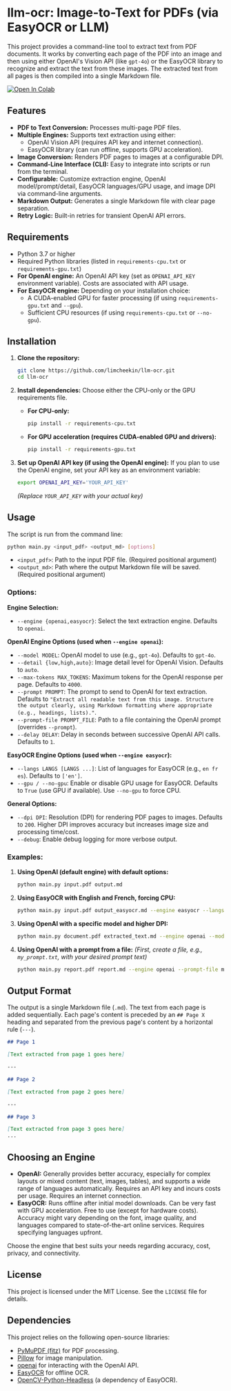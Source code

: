 # llm-ocr: Image-to-Text for PDFs (via EasyOCR or LLM)

This project provides a command-line tool to extract text from PDF documents. It works by converting each page of the PDF into an image and then using either OpenAI's Vision API (like `gpt-4o`) or the EasyOCR library to recognize and extract the text from these images. The extracted text from all pages is then compiled into a single Markdown file.

[![Open In Colab](https://colab.research.google.com/assets/colab-badge.svg)](https://colab.research.google.com/drive/1yQYhcK75j1nSRExbGxQo9MoPr7b42K1W?usp=sharing)

## Features

*   **PDF to Text Conversion:** Processes multi-page PDF files.
*   **Multiple Engines:** Supports text extraction using either:
    *   OpenAI Vision API (requires API key and internet connection).
    *   EasyOCR library (can run offline, supports GPU acceleration).
*   **Image Conversion:** Renders PDF pages to images at a configurable DPI.
*   **Command-Line Interface (CLI):** Easy to integrate into scripts or run from the terminal.
*   **Configurable:** Customize extraction engine, OpenAI model/prompt/detail, EasyOCR languages/GPU usage, and image DPI via command-line arguments.
*   **Markdown Output:** Generates a single Markdown file with clear page separation.
*   **Retry Logic:** Built-in retries for transient OpenAI API errors.

## Requirements

*   Python 3.7 or higher
*   Required Python libraries (listed in `requirements-cpu.txt` or `requirements-gpu.txt`)
*   **For OpenAI engine:** An OpenAI API key (set as `OPENAI_API_KEY` environment variable). Costs are associated with API usage.
*   **For EasyOCR engine:** Depending on your installation choice:
    *   A CUDA-enabled GPU for faster processing (if using `requirements-gpu.txt` and `--gpu`).
    *   Sufficient CPU resources (if using `requirements-cpu.txt` or `--no-gpu`).

## Installation

1.  **Clone the repository:**
    ```bash
    git clone https://github.com/limcheekin/llm-ocr.git
    cd llm-ocr
    ```

2.  **Install dependencies:**
    Choose either the CPU-only or the GPU requirements file.

    *   **For CPU-only:**
        ```bash
        pip install -r requirements-cpu.txt
        ```
    *   **For GPU acceleration (requires CUDA-enabled GPU and drivers):**
        ```bash
        pip install -r requirements-gpu.txt
        ```

3.  **Set up OpenAI API key (if using the OpenAI engine):**
    If you plan to use the OpenAI engine, set your API key as an environment variable:
    ```bash
    export OPENAI_API_KEY='YOUR_API_KEY'
    ```
    *(Replace `YOUR_API_KEY` with your actual key)*

## Usage

The script is run from the command line:

```bash
python main.py <input_pdf> <output_md> [options]
```

*   `<input_pdf>`: Path to the input PDF file. (Required positional argument)
*   `<output_md>`: Path where the output Markdown file will be saved. (Required positional argument)

### Options:

**Engine Selection:**

*   `--engine {openai,easyocr}`: Select the text extraction engine. Defaults to `openai`.

**OpenAI Engine Options (used when `--engine openai`):**

*   `--model MODEL`: OpenAI model to use (e.g., `gpt-4o`). Defaults to `gpt-4o`.
*   `--detail {low,high,auto}`: Image detail level for OpenAI Vision. Defaults to `auto`.
*   `--max-tokens MAX_TOKENS`: Maximum tokens for the OpenAI response per page. Defaults to `4000`.
*   `--prompt PROMPT`: The prompt to send to OpenAI for text extraction. Defaults to `"Extract all readable text from this image. Structure the output clearly, using Markdown formatting where appropriate (e.g., headings, lists)."`.
*   `--prompt-file PROMPT_FILE`: Path to a file containing the OpenAI prompt (overrides `--prompt`).
*   `--delay DELAY`: Delay in seconds between successive OpenAI API calls. Defaults to `1`.

**EasyOCR Engine Options (used when `--engine easyocr`):**

*   `--langs LANGS [LANGS ...]`: List of languages for EasyOCR (e.g., `en fr es`). Defaults to `['en']`.
*   `--gpu / --no-gpu`: Enable or disable GPU usage for EasyOCR. Defaults to `True` (use GPU if available). Use `--no-gpu` to force CPU.

**General Options:**

*   `--dpi DPI`: Resolution (DPI) for rendering PDF pages to images. Defaults to `200`. Higher DPI improves accuracy but increases image size and processing time/cost.
*   `--debug`: Enable debug logging for more verbose output.

### Examples:

1.  **Using OpenAI (default engine) with default options:**
    ```bash
    python main.py input.pdf output.md
    ```

2.  **Using EasyOCR with English and French, forcing CPU:**
    ```bash
    python main.py input.pdf output_easyocr.md --engine easyocr --langs en fr --no-gpu
    ```

3.  **Using OpenAI with a specific model and higher DPI:**
    ```bash
    python main.py document.pdf extracted_text.md --engine openai --model gpt-4-vision-preview --dpi 300
    ```

4.  **Using OpenAI with a prompt from a file:**
    *(First, create a file, e.g., `my_prompt.txt`, with your desired prompt text)*
    ```bash
    python main.py report.pdf report.md --engine openai --prompt-file my_prompt.txt
    ```

## Output Format

The output is a single Markdown file (`.md`). The text from each page is added sequentially. Each page's content is preceded by an `## Page X` heading and separated from the previous page's content by a horizontal rule (`---`).

```markdown
## Page 1

[Text extracted from page 1 goes here]

---

## Page 2

[Text extracted from page 2 goes here]

---

## Page 3

[Text extracted from page 3 goes here]
...
```

## Choosing an Engine

*   **OpenAI:** Generally provides better accuracy, especially for complex layouts or mixed content (text, images, tables), and supports a wide range of languages automatically. Requires an API key and incurs costs per usage. Requires an internet connection.
*   **EasyOCR:** Runs offline after initial model downloads. Can be very fast with GPU acceleration. Free to use (except for hardware costs). Accuracy might vary depending on the font, image quality, and languages compared to state-of-the-art online services. Requires specifying languages upfront.

Choose the engine that best suits your needs regarding accuracy, cost, privacy, and connectivity.

## License

This project is licensed under the MIT License. See the `LICENSE` file for details.

## Dependencies

This project relies on the following open-source libraries:

*   [PyMuPDF (fitz)](https://github.com/pymupdf/PyMuPDF) for PDF processing.
*   [Pillow](https://python-pillow.org/) for image manipulation.
*   [openai](https://github.com/openai/openai-python) for interacting with the OpenAI API.
*   [EasyOCR](https://github.com/JaidedAI/EasyOCR) for offline OCR.
*   [OpenCV-Python-Headless](https://github.com/opencv/opencv-python#headless-builds) (a dependency of EasyOCR).
